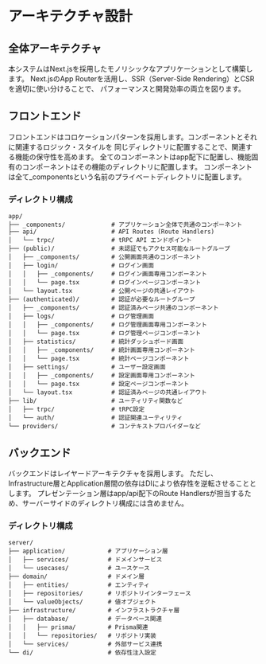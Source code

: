 # アーキテクチャ設計

## 全体アーキテクチャ
本システムはNext.jsを採用したモノリシックなアプリケーションとして構築します。
Next.jsのApp Routerを活用し、SSR（Server-Side Rendering）とCSRを適切に使い分けることで、
パフォーマンスと開発効率の両立を図ります。

## フロントエンド
フロントエンドはコロケーションパターンを採用します。コンポーネントとそれに関連するロジック・スタイルを
同じディレクトリに配置することで、関連する機能の保守性を高めます。
全てのコンポーネントはapp配下に配置し、機能固有のコンポーネントはその機能のディレクトリに配置します。
コンポーネントは全て_componentsという名前のプライベートディレクトリに配置します。

### ディレクトリ構成
```
app/
├── _components/             # アプリケーション全体で共通のコンポーネント
├── api/                     # API Routes (Route Handlers)
│   └── trpc/                # tRPC API エンドポイント
├── (public)/                # 未認証でもアクセス可能なルートグループ
│   ├── _components/         # 公開画面共通のコンポーネント
│   ├── login/               # ログイン画面
│   │   ├── _components/     # ログイン画面専用コンポーネント
│   │   └── page.tsx         # ログインページコンポーネント
│   └── layout.tsx           # 公開ページの共通レイアウト
├── (authenticated)/         # 認証が必要なルートグループ
│   ├── _components/         # 認証済みページ共通のコンポーネント
│   ├── logs/                # ログ管理画面
│   │   ├── _components/     # ログ管理画面専用コンポーネント
│   │   └── page.tsx         # ログ管理ページコンポーネント
│   ├── statistics/          # 統計ダッシュボード画面
│   │   ├── _components/     # 統計画面専用コンポーネント
│   │   └── page.tsx         # 統計ページコンポーネント
│   ├── settings/            # ユーザー設定画面
│   │   ├── _components/     # 設定画面専用コンポーネント
│   │   └── page.tsx         # 設定ページコンポーネント
│   └── layout.tsx           # 認証済みページの共通レイアウト
├── lib/                     # ユーティリティ関数など
│   ├── trpc/                # tRPC設定
│   └── auth/                # 認証関連ユーティリティ
└── providers/               # コンテキストプロバイダーなど
```

## バックエンド
バックエンドはレイヤードアーキテクチャを採用します。
ただし、Infrastructure層とApplication層間の依存はDIにより依存性を逆転させることとします。
プレゼンテーション層はapp/api配下のRoute Handlersが担当するため、サーバーサイドのディレクトリ構成には含めません。

### ディレクトリ構成
```
server/
├── application/            # アプリケーション層
│   ├── services/           # ドメインサービス
│   └── usecases/           # ユースケース
├── domain/                 # ドメイン層
│   ├── entities/           # エンティティ
│   ├── repositories/       # リポジトリインターフェース
│   └── valueObjects/       # 値オブジェクト
├── infrastructure/         # インフラストラクチャ層
│   ├── database/           # データベース関連
│   │   ├── prisma/         # Prisma関連
│   │   └── repositories/   # リポジトリ実装
│   └── services/           # 外部サービス連携
└── di/                     # 依存性注入設定
```
